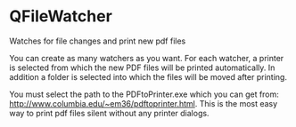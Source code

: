 # QFileWatcher
Watches for file changes and print new pdf files

You can create as many watchers as you want. For each watcher, a printer is selected from which the new PDF files will be printed automatically. In addition a folder is selected into which the files will be moved after printing.

You must select the path to the PDFtoPrinter.exe which you can get from: http://www.columbia.edu/~em36/pdftoprinter.html. This is the most easy way to print pdf files silent without any printer dialogs.
